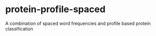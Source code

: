 # protein-profile-spaced

A combination of spaced word frequencies and profile based protein classification
